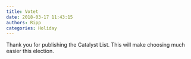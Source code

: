 ```yaml
---
title: Votet
date: 2018-03-17 11:43:15
authors: Ripp
categories: Holiday
---
```


 Thank you for publishing the Catalyst List.  This will make choosing much easier this election.